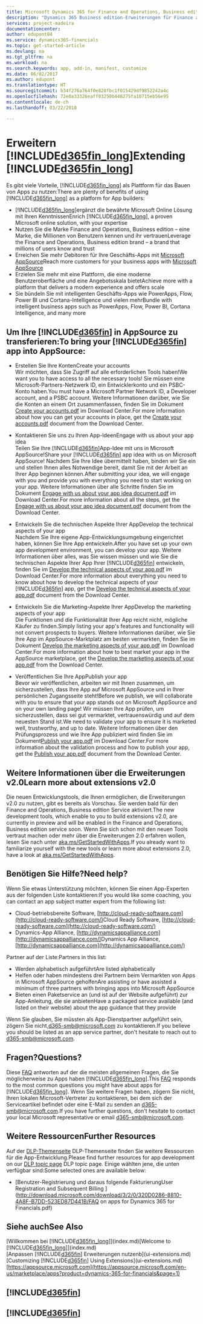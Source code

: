 ```yaml
---
title: Microsoft Dynamics 365 for Finance and Operations, Business edition | Microsoft Docs
description: "Dynamics 365 Business edition-Erweiterungen für Finance and Operations, Business edition bauen, anzeigen und fördern."
services: project-madeira
documentationcenter: 
author: edupont04
ms.service: dynamics365-financials
ms.topic: get-started-article
ms.devlang: na
ms.tgt_pltfrm: na
ms.workload: na
ms.search.keywords: app, add-in, manifest, customize
ms.date: 06/02/2017
ms.author: edupont
ms.translationtype: HT
ms.sourcegitcommit: b34f276a764f0e828fbc1f015429df9852242a4c
ms.openlocfilehash: 72e0a33326eaff03250b448275fa10715eb56e95
ms.contentlocale: de-ch
ms.lasthandoff: 03/22/2018

---
```

# <a name="extending-included365finlongincludesd365finlongmdmd"></a><span data-ttu-id="6822e-103">Erweitern [!INCLUDE[d365fin_long](includes/d365fin_long_md.md)]</span><span class="sxs-lookup"><span data-stu-id="6822e-103">Extending [!INCLUDE[d365fin_long](includes/d365fin_long_md.md)]</span></span>
<span data-ttu-id="6822e-104">Es gibt viele Vorteile, [!INCLUDE[d365fin_long](includes/d365fin_long_md.md)] als Plattform für das Bauen von Apps zu nutzen:</span><span class="sxs-lookup"><span data-stu-id="6822e-104">There are plenty of benefits of using [!INCLUDE[d365fin_long](includes/d365fin_long_md.md)] as a platform for App builders:</span></span>

* <span data-ttu-id="6822e-105">[!INCLUDE[d365fin_long](includes/d365fin_long_md.md)]ergänzt die bewährte Microsoft Online Lösung mit Ihren Kenntnissen</span><span class="sxs-lookup"><span data-stu-id="6822e-105">Enrich [!INCLUDE[d365fin_long](includes/d365fin_long_md.md)], a proven Microsoft online solution, with your expertise</span></span>  
* <span data-ttu-id="6822e-106">Nutzen Sie die Marke Finance and Operations, Business edition – eine Marke, die Millionen von Benutzern kennen und ihr vertrauen</span><span class="sxs-lookup"><span data-stu-id="6822e-106">Leverage the Finance and Operations, Business edition brand – a brand that millions of users know and trust</span></span>  
* <span data-ttu-id="6822e-107">Erreichen Sie mehr Debitoren für Ihre Geschäfts-Apps mit [Microsoft AppSource](https://appsource.microsoft.com/)</span><span class="sxs-lookup"><span data-stu-id="6822e-107">Reach more customers for your business apps with [Microsoft AppSource](https://appsource.microsoft.com/)</span></span>  
* <span data-ttu-id="6822e-108">Erzielen Sie mehr mit eine Plattform, die eine moderne Benutzeroberfläche und eine Angebotsskala bietet</span><span class="sxs-lookup"><span data-stu-id="6822e-108">Achieve more with a platform that delivers a modern experience and offers scale</span></span>  
* <span data-ttu-id="6822e-109">Sie bündeln Sie mit intelligenten Geschäfts-Apps wie PowerApps, Flow, Power BI und Cortana-Intelligence und vielen mehr</span><span class="sxs-lookup"><span data-stu-id="6822e-109">Bundle with intelligent business apps such as PowerApps, Flow, Power BI, Cortana Intelligence, and many more</span></span>  

## <a name="to-bring-your-included365finincludesd365finmdmd-app-into-appsource"></a><span data-ttu-id="6822e-110">Um Ihre [!INCLUDE[d365fin](includes/d365fin_md.md)] in AppSource zu transferieren:</span><span class="sxs-lookup"><span data-stu-id="6822e-110">To bring your [!INCLUDE[d365fin](includes/d365fin_md.md)] app into AppSource:</span></span>
+ <span data-ttu-id="6822e-111">Erstellen Sie Ihre Konten</span><span class="sxs-lookup"><span data-stu-id="6822e-111">Create your accounts</span></span>  
<span data-ttu-id="6822e-112">Wir möchten, dass Sie Zugriff auf alle erforderlichen Tools haben!</span><span class="sxs-lookup"><span data-stu-id="6822e-112">We want you to have access to all the necessary tools!</span></span> <span data-ttu-id="6822e-113">Sie müssen eine Microsoft-Partners-Netzwerk ID, ein Entwicklerkonto und ein PSBC-Konto haben.</span><span class="sxs-lookup"><span data-stu-id="6822e-113">You must have a Microsoft Partner Network ID, a Developer account, and a PSBC account.</span></span>
<span data-ttu-id="6822e-114">Weitere Informationen darüber, wie Sie die Konten an einem Ort zusammenfassen, finden Sie im Dokument [Create your accounts.pdf](https://go.microsoft.com/fwlink/?linkid=841514) im Download Center.</span><span class="sxs-lookup"><span data-stu-id="6822e-114">For more information about how you can get your accounts in place, get the [Create your accounts.pdf](https://go.microsoft.com/fwlink/?linkid=841514) document from the Download Center.</span></span>

+ <span data-ttu-id="6822e-115">Kontaktieren Sie uns zu Ihren App-Ideen</span><span class="sxs-lookup"><span data-stu-id="6822e-115">Engage with us about your app idea</span></span>  
<span data-ttu-id="6822e-116">Teilen Sie Ihre [!INCLUDE[d365fin](includes/d365fin_md.md)]App-Idee mit uns in Microsoft AppSource!</span><span class="sxs-lookup"><span data-stu-id="6822e-116">Share your [!INCLUDE[d365fin](includes/d365fin_md.md)] app idea with us on Microsoft AppSource!</span></span> <span data-ttu-id="6822e-117">Nachdem Sie Ihre Idee übermittelt haben, binden wir Sie ein und stellen Ihnen alles Notwendige bereit, damit Sie mit der Arbeit an Ihrer App beginnen können.</span><span class="sxs-lookup"><span data-stu-id="6822e-117">After submitting your idea, we will engage with you and provide you with everything you need to start working on your app.</span></span>
<span data-ttu-id="6822e-118">Weitere Informationen über alle Schritte finden Sie im Dokument [Engage with us about your app idea document.pdf](https://go.microsoft.com/fwlink/?linkid=841515) im Download Center.</span><span class="sxs-lookup"><span data-stu-id="6822e-118">For more information about all the steps, get the [Engage with us about your app idea document.pdf](https://go.microsoft.com/fwlink/?linkid=841515) document from the Download Center.</span></span>

+ <span data-ttu-id="6822e-119">Entwickeln Sie die technischen Aspekte Ihrer App</span><span class="sxs-lookup"><span data-stu-id="6822e-119">Develop the technical aspects of your app</span></span>    
<span data-ttu-id="6822e-120">Nachdem Sie Ihre eigene App-Entwicklungsumgebung eingerichtet haben, können Sie Ihre App entwickeln.</span><span class="sxs-lookup"><span data-stu-id="6822e-120">After you have set up your own app development environment, you can develop your app.</span></span>
<span data-ttu-id="6822e-121">Weitere Informationen über alles, was Sie wissen müssen und wie Sie die technischen Aspekte Ihrer App Ihrer [!INCLUDE[d365fin](includes/d365fin_md.md)] entwickeln, finden Sie im [Develop the technical aspects of your app.pdf](https://go.microsoft.com/fwlink/?linkid=841516) im Download Center.</span><span class="sxs-lookup"><span data-stu-id="6822e-121">For more information about everything you need to know about how to develop the technical aspects of your [!INCLUDE[d365fin](includes/d365fin_md.md)] app, get the [Develop the technical aspects of your app.pdf](https://go.microsoft.com/fwlink/?linkid=841516) document from the Download Center.</span></span>

+ <span data-ttu-id="6822e-122">Entwickeln Sie die Marketing-Aspekte Ihrer App</span><span class="sxs-lookup"><span data-stu-id="6822e-122">Develop the marketing aspects of your app</span></span>  
<span data-ttu-id="6822e-123">Die Funktionen und die Funktionalität Ihrer App reicht nicht, mögliche Käufer zu finden.</span><span class="sxs-lookup"><span data-stu-id="6822e-123">Simply listing your app's features and functionality will not convert prospects to buyers.</span></span> <span data-ttu-id="6822e-124">Weitere Informationen darüber, wie Sie Ihre App im AppSource-Marktplatz am besten vermarkten, finden Sie im Dokument [Develop the marketing aspects of your app.pdf](https://go.microsoft.com/fwlink/?linkid=841518) im Download Center.</span><span class="sxs-lookup"><span data-stu-id="6822e-124">For more information about how to best market your app in the AppSource marketplace, get the [Develop the marketing aspects of your app.pdf](https://go.microsoft.com/fwlink/?linkid=841518) from the Download Center.</span></span>

+ <span data-ttu-id="6822e-125">Veröffentlichen Sie Ihre App</span><span class="sxs-lookup"><span data-stu-id="6822e-125">Publish your app</span></span>  
<span data-ttu-id="6822e-126">Bevor wir veröffentlichen, arbeiten wir mit Ihnen zusammen, um sicherzustellen, dass Ihre App auf Microsoft AppSource und in Ihrer persönlichen Zugangsseite steht!</span><span class="sxs-lookup"><span data-stu-id="6822e-126">Before we publish, we will collaborate with you to ensure that your app stands out on Microsoft AppSource and on your own landing page!</span></span> <span data-ttu-id="6822e-127">Wir müssen Ihre App prüfen, um sicherzustellen, dass sei gut vermarktet, vertrauenswürdig und auf dem neuesten Stand ist.</span><span class="sxs-lookup"><span data-stu-id="6822e-127">We need to validate your app to ensure it is marketed well, trustworthy, and up to date.</span></span>
<span data-ttu-id="6822e-128">Weitere Informationen über den Prüfungsprozess und wie Ihre App publiziert wird finden Sie im Dokument[Publish your app.pdf](https://go.microsoft.com/fwlink/?linkid=841517) im Download Center.</span><span class="sxs-lookup"><span data-stu-id="6822e-128">For more information about the validation process and how to publish your app, get the [Publish your app.pdf](https://go.microsoft.com/fwlink/?linkid=841517) document from the Download Center.</span></span>

## <a name="learn-more-about-extensions-v20"></a><span data-ttu-id="6822e-129">Weitere Informationen über die Erweiterungen v2.0</span><span class="sxs-lookup"><span data-stu-id="6822e-129">Learn more about extensions v2.0</span></span>
<span data-ttu-id="6822e-130">Die neuen Entwicklungstools, die Ihnen ermöglichen, die Erweiterungen v2.0 zu nutzen, gibt es bereits als Vorschau. Sie werden bald für den Finance and Operations, Business edition Service aktiviert.</span><span class="sxs-lookup"><span data-stu-id="6822e-130">The new development tools, which enable to you to build extensions v2.0, are currently in preview and will be enabled in the Finance and Operations, Business edition  service soon.</span></span> <span data-ttu-id="6822e-131">Wenn Sie sich schon mit den neuen Tools vertraut machen oder mehr über die Erweiterungen 2.0 erfahren wollen, lesen Sie nach unter [aka.ms/GetStartedWithApps](http://aka.ms/GetStartedWithApps).</span><span class="sxs-lookup"><span data-stu-id="6822e-131">If you already want to familiarize yourself with the new tools or learn more about extensions 2.0, have a look at [aka.ms/GetStartedWithApps](http://aka.ms/GetStartedWithApps).</span></span>  

## <a name="need-help"></a><span data-ttu-id="6822e-132">Benötigen Sie Hilfe?</span><span class="sxs-lookup"><span data-stu-id="6822e-132">Need help?</span></span>
<span data-ttu-id="6822e-133">Wenn Sie etwas Unterstützung möchten, können Sie einen App-Experten aus der folgenden Liste kontaktieren:</span><span class="sxs-lookup"><span data-stu-id="6822e-133">If you would like some coaching, you can contact an app subject matter expert from the following list:</span></span>

* <span data-ttu-id="6822e-134">Cloud-betriebsbereite Software, [http://cloud-ready-software.com](http://cloud-ready-software.com/)</span><span class="sxs-lookup"><span data-stu-id="6822e-134">Cloud Ready Software, [http://cloud-ready-software.com](http://cloud-ready-software.com/)</span></span>  
* <span data-ttu-id="6822e-135">Dynamics-App Alliance, [http://dynamicsappalliance.com](http://dynamicsappalliance.com/)</span><span class="sxs-lookup"><span data-stu-id="6822e-135">Dynamics App Alliance, [http://dynamicsappalliance.com](http://dynamicsappalliance.com/)</span></span>

<span data-ttu-id="6822e-136">Partner auf der Liste:</span><span class="sxs-lookup"><span data-stu-id="6822e-136">Partners in this list:</span></span>

* <span data-ttu-id="6822e-137">Werden alphabetisch aufgeführt</span><span class="sxs-lookup"><span data-stu-id="6822e-137">Are listed alphabetically</span></span>  
* <span data-ttu-id="6822e-138">Helfen oder haben mindestens drei Partnern beim Vermarkten von Apps in Microsoft AppSource geholfen</span><span class="sxs-lookup"><span data-stu-id="6822e-138">Are assisting or have assisted a minimum of three partners with bringing apps into Microsoft AppSource</span></span>  
* <span data-ttu-id="6822e-139">Bieten einen Paketservice an (und ist auf der Website aufgeführt) zur App-Anleitung, die sie anbieten</span><span class="sxs-lookup"><span data-stu-id="6822e-139">Have a packaged service available (and listed on their website) about the app guidance that they provide</span></span>  

<span data-ttu-id="6822e-140">Wenn Sie glauben, Sie müssten als App-Dienstpartner aufgeführt sein, zögern Sie nicht,[d365-smb@microsoft.com](mailto:d365-smb@microsoft.com) zu kontaktieren.</span><span class="sxs-lookup"><span data-stu-id="6822e-140">If you believe you should be listed as an app service partner, don't hesitate to reach out to [d365-smb@microsoft.com](mailto:d365-smb@microsoft.com).</span></span>

## <a name="questions"></a><span data-ttu-id="6822e-141">Fragen?</span><span class="sxs-lookup"><span data-stu-id="6822e-141">Questions?</span></span>
<span data-ttu-id="6822e-142">Diese [FAQ](https://go.microsoft.com/fwlink/?linkid=841520) antworten auf der die meisten allgemeinen Fragen, die Sie möglicherweise zu Apps haben [!INCLUDE[d365fin_long](includes/d365fin_long_md.md)].</span><span class="sxs-lookup"><span data-stu-id="6822e-142">This [FAQ](https://go.microsoft.com/fwlink/?linkid=841520) responds to the most common questions you might have about apps for [!INCLUDE[d365fin_long](includes/d365fin_long_md.md)].</span></span> <span data-ttu-id="6822e-143">Wenn Sie weitere Fragen haben, zögern Sie nicht, Ihren lokalen Microsoft-Vertreter zu kontaktieren, bei dem sich der Serviceartikel befindet oder eine E-Mail zu senden an [d365-smb@microsoft.com](mailto:d365-smb@microsoft.com).</span><span class="sxs-lookup"><span data-stu-id="6822e-143">If you have further questions, don't hesitate to contact your local Microsoft representative or email [d365-smb@microsoft.com](mailto:d365-smb@microsoft.com).</span></span>

## <a name="further-resources"></a><span data-ttu-id="6822e-144">Weitere Ressourcen</span><span class="sxs-lookup"><span data-stu-id="6822e-144">Further Resources</span></span>
<span data-ttu-id="6822e-145">Auf der [DLP-Themenseite](https://mbspartner.microsoft.com/BFI/Topic/76) DLP-Themenseite finden Sie weitere Ressourcen für die App-Entwicklung.</span><span class="sxs-lookup"><span data-stu-id="6822e-145">Please find further resources for app development on our [DLP topic page](https://mbspartner.microsoft.com/BFI/Topic/76) DLP topic page.</span></span> <span data-ttu-id="6822e-146">Einige wählten jene, die unten verfügbar sind:</span><span class="sxs-lookup"><span data-stu-id="6822e-146">Some selected ones are available below:</span></span>
-   [<span data-ttu-id="6822e-147">Benutzer-Registrierung und daraus folgende Fakturierung</span><span class="sxs-lookup"><span data-stu-id="6822e-147">User Registration and Subsequent Billing </span></span>](http://download.microsoft.com/download/3/2/0/320D0286-8810-4A8F-B7DD-523ED87D441B/FAQ on apps for Dynamics 365 for Financials.pdf)



## <a name="see-also"></a><span data-ttu-id="6822e-148">Siehe auch</span><span class="sxs-lookup"><span data-stu-id="6822e-148">See Also</span></span>
<span data-ttu-id="6822e-149">[Willkommen bei [!INCLUDE[d365fin_long](includes/d365fin_long_md.md)]](index.md)</span><span class="sxs-lookup"><span data-stu-id="6822e-149">[Welcome to [!INCLUDE[d365fin_long](includes/d365fin_long_md.md)]](index.md)</span></span>  
<span data-ttu-id="6822e-150">[Anpassen [!INCLUDE[d365fin](includes/d365fin_md.md)] Erweiterungen nutzenb](ui-extensions.md)</span><span class="sxs-lookup"><span data-stu-id="6822e-150">[Customizing [!INCLUDE[d365fin](includes/d365fin_md.md)] Using Extensions](ui-extensions.md)</span></span>  
[https://appsource.microsoft.com](https://appsource.microsoft.com/en-us/marketplace/apps?product=dynamics-365-for-financials&page=1)  

## [!INCLUDE[d365fin](includes/free_trial_md.md)]  
## [!INCLUDE[d365fin](includes/training_link_md.md)]

